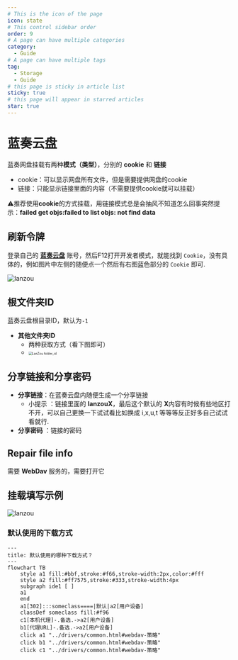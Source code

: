 ```yaml
---
# This is the icon of the page
icon: state
# This control sidebar order
order: 9
# A page can have multiple categories
category:
  - Guide
# A page can have multiple tags
tag:
  - Storage
  - Guide
# this page is sticky in article list
sticky: true
# this page will appear in starred articles
star: true
---
```


# 蓝奏云盘

蓝奏网盘挂载有两种**模式（类型）**，分别的 **cookie** 和 **链接** 

- cookie：可以显示网盘所有文件，但是需要提供网盘的cookie
- 链接：只能显示链接里面的内容（不需要提供cookie就可以挂载）



⚠推荐使用**cookie**的方式挂载，用链接模式总是会抽风不知道怎么回事突然提示：**failed get objs:failed to list objs: not find data**



## **刷新令牌**

登录自己的 [**蓝奏云盘**](https://pc.woozooo.com/) 账号，然后F12打开开发者模式，就能找到 `Cookie`，没有具体的，例如图片中左侧的随便点一个然后有右图蓝色部分的 `Cookie` 即可.

![lanzou](/img/drivers/lanzou/lanzou1.png)

## **根文件夹ID**

蓝奏云盘根目录ID，默认为`-1`

- **其他文件夹ID**
  - 两种获取方式（看下图即可）
  - <img src="/img/drivers/lanzou/lanzou2.gif" alt="LanZou folder_id" style="zoom:50%;" />

## **分享链接和分享密码**

- **分享链接**：在蓝奏云盘内随便生成一个分享链接
  - 小提示 ：链接里面的 **lanzouX**，最后这个默认的 **X**内容有时候有些地区打不开，可以自己更换一下试试看比如换成 i,x,u,t 等等等反正好多自己试试看就行.
- **分享密码** ：链接的密码



## **Repair file info**

需要 **WebDav** 服务的，需要打开它



## **挂载填写示例**

![lanzou](/img/drivers/lanzou/lanzou3.png)



### **默认使用的下载方式**

```mermaid
---
title: 默认使用的哪种下载方式？
---
flowchart TB
    style a1 fill:#bbf,stroke:#f66,stroke-width:2px,color:#fff
    style a2 fill:#ff7575,stroke:#333,stroke-width:4px
    subgraph ide1 [ ]
    a1
    end
    a1[302]:::someclass====|默认|a2[用户设备]
    classDef someclass fill:#f96
    c1[本机代理]-.备选.->a2[用户设备]
    b1[代理URL]-.备选.->a2[用户设备]
    click a1 "../drivers/common.html#webdav-策略"
    click b1 "../drivers/common.html#webdav-策略"
    click c1 "../drivers/common.html#webdav-策略"
```
